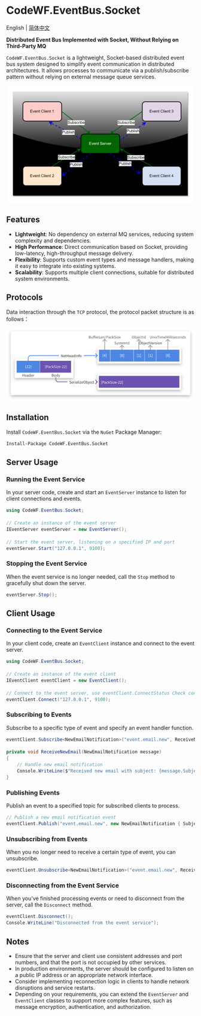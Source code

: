 # CodeWF.EventBus.Socket
English | [简体中文](README-zh_CN.md)

**Distributed Event Bus Implemented with Socket, Without Relying on Third-Party MQ**

`CodeWF.EventBus.Socket` is a lightweight, Socket-based distributed event bus system designed to simplify event communication in distributed architectures. It allows processes to communicate via a publish/subscribe pattern without relying on external message queue services.

![](doc/imgs/structure.png)

## Features

- **Lightweight**: No dependency on external MQ services, reducing system complexity and dependencies.
- **High Performance**: Direct communication based on Socket, providing low-latency, high-throughput message delivery.
- **Flexibility**: Supports custom event types and message handlers, making it easy to integrate into existing systems.
- **Scalability**: Supports multiple client connections, suitable for distributed system environments.

## Protocols

Data interaction through the `TCP` protocol, the protocol packet structure is as follows：

![0.0.8@2x](doc/imgs/0.0.8@2x.png)

## Installation

Install `CodeWF.EventBus.Socket` via the `NuGet` Package Manager:

```bash
Install-Package CodeWF.EventBus.Socket
```

## Server Usage

### Running the Event Service

In your server code, create and start an `EventServer` instance to listen for client connections and events.

```csharp
using CodeWF.EventBus.Socket;

// Create an instance of the event server
IEventServer eventServer = new EventServer();

// Start the event server, listening on a specified IP and port
eventServer.Start("127.0.0.1", 9100);
```

### Stopping the Event Service

When the event service is no longer needed, call the `Stop` method to gracefully shut down the server.

```csharp
eventServer.Stop();
```

## Client Usage

### Connecting to the Event Service

In your client code, create an `EventClient` instance and connect to the event server.

```csharp
using CodeWF.EventBus.Socket;

// Create an instance of the event client
IEventClient eventClient = new EventClient();

// Connect to the event server, use eventClient.ConnectStatus Check connection status
eventClient.Connect("127.0.0.1", 9100);
```

### Subscribing to Events

Subscribe to a specific type of event and specify an event handler function.

```csharp
eventClient.Subscribe<NewEmailNotification>("event.email.new", ReceiveNewEmail);

private void ReceiveNewEmail(NewEmailNotification message)
{
    // Handle new email notification
    Console.WriteLine($"Received new email with subject: {message.Subject}");
}
```

### Publishing Events

Publish an event to a specified topic for subscribed clients to process.

```csharp
// Publish a new email notification event
eventClient.Publish("event.email.new", new NewEmailNotification { Subject = "Congratulations on Winning the GitHub First Prize", Content = "We're thrilled to inform you that you've won...", SendTime = new DateTime(2024, 7, 27) });
```

### Unsubscribing from Events

When you no longer need to receive a certain type of event, you can unsubscribe.

```csharp
eventClient.Unsubscribe<NewEmailNotification>("event.email.new", ReceiveNewEmail);
```

### Disconnecting from the Event Service

When you've finished processing events or need to disconnect from the server, call the `Disconnect` method.

```csharp
eventClient.Disconnect();
Console.WriteLine("Disconnected from the event service");
```

## Notes

- Ensure that the server and client use consistent addresses and port numbers, and that the port is not occupied by other services.
- In production environments, the server should be configured to listen on a public IP address or an appropriate network interface.
- Consider implementing reconnection logic in clients to handle network disruptions and service restarts.
- Depending on your requirements, you can extend the `EventServer` and `EventClient` classes to support more complex features, such as message encryption, authentication, and authorization.